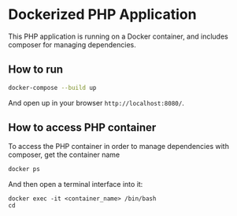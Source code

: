 # Dockerized PHP Application

This PHP application is running on a Docker container, and includes composer for managing dependencies.

## How to run

```sh
docker-compose --build up
```

And open up in your browser `http://localhost:8080/`.

## How to access PHP container

To access the PHP container in order to manage dependencies with composer, get the container name

```sh
docker ps
```

And then open a terminal interface into it:

```
docker exec -it <container_name> /bin/bash
cd
```